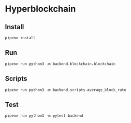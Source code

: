 # Hyperblockchain


## Install

```
pipenv install
```

## Run

```
pipenv run python3 -m backend.blockchain.blockchain
```

## Scripts

```
pipenv run python3 -m backend.scripts.average_block_rate
```

## Test

```
pipenv run python3 -m pytest backend
```
